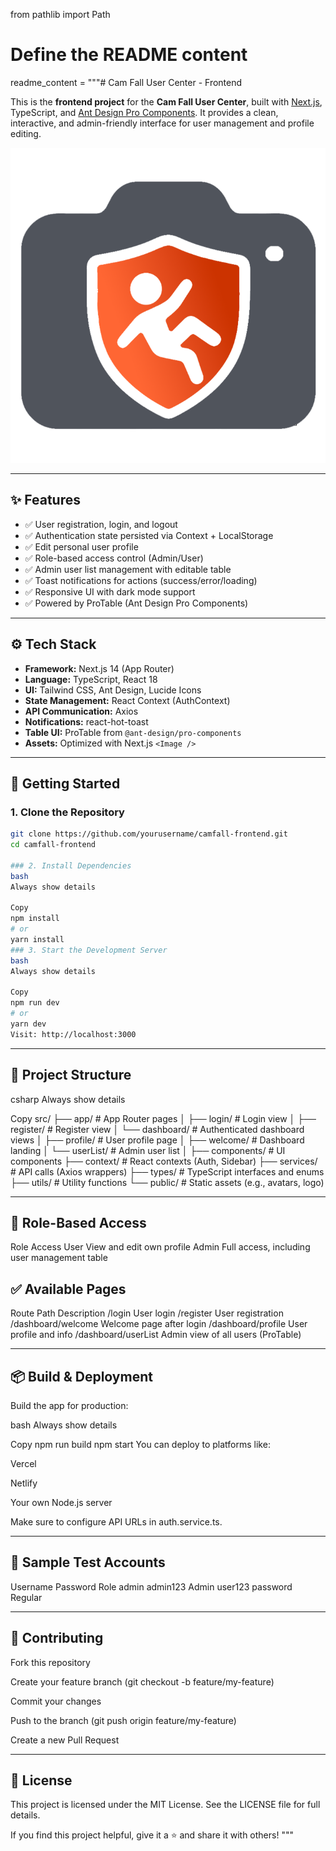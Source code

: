 from pathlib import Path

# Define the README content
readme_content = """# Cam Fall User Center - Frontend

This is the **frontend project** for the **Cam Fall User Center**, built with [Next.js](https://nextjs.org/), TypeScript, and [Ant Design Pro Components](https://procomponents.ant.design/). It provides a clean, interactive, and admin-friendly interface for user management and profile editing.

![Cam Fall Logo](./public/cam_fall.png)

---

## ✨ Features

- ✅ User registration, login, and logout  
- ✅ Authentication state persisted via Context + LocalStorage  
- ✅ Edit personal user profile  
- ✅ Role-based access control (Admin/User)  
- ✅ Admin user list management with editable table  
- ✅ Toast notifications for actions (success/error/loading)  
- ✅ Responsive UI with dark mode support  
- ✅ Powered by ProTable (Ant Design Pro Components)

---

## ⚙️ Tech Stack

- **Framework:** Next.js 14 (App Router)  
- **Language:** TypeScript, React 18  
- **UI:** Tailwind CSS, Ant Design, Lucide Icons  
- **State Management:** React Context (AuthContext)  
- **API Communication:** Axios  
- **Notifications:** react-hot-toast  
- **Table UI:** ProTable from `@ant-design/pro-components`  
- **Assets:** Optimized with Next.js `<Image />`  

---

## 🚀 Getting Started

### 1. Clone the Repository

```bash
git clone https://github.com/yourusername/camfall-frontend.git
cd camfall-frontend

### 2. Install Dependencies
bash
Always show details

Copy
npm install
# or
yarn install
### 3. Start the Development Server
bash
Always show details

Copy
npm run dev
# or
yarn dev
Visit: http://localhost:3000
```
---

## 📁 Project Structure
csharp
Always show details

Copy
src/
├── app/                # App Router pages
│   ├── login/          # Login view
│   ├── register/       # Register view
│   └── dashboard/      # Authenticated dashboard views
│       ├── profile/    # User profile page
│       ├── welcome/    # Dashboard landing
│       └── userList/   # Admin user list
│
├── components/         # UI components
├── context/            # React contexts (Auth, Sidebar)
├── services/           # API calls (Axios wrappers)
├── types/              # TypeScript interfaces and enums
├── utils/              # Utility functions
└── public/             # Static assets (e.g., avatars, logo)

---

## 🔐 Role-Based Access
Role	Access
User	View and edit own profile
Admin	Full access, including user management table

## ✅ Available Pages
Route Path	Description
/login	User login
/register	User registration
/dashboard/welcome	Welcome page after login
/dashboard/profile	User profile and info
/dashboard/userList	Admin view of all users (ProTable)

---

## 📦 Build & Deployment
Build the app for production:

bash
Always show details

Copy
npm run build
npm start
You can deploy to platforms like:

Vercel

Netlify

Your own Node.js server

Make sure to configure API URLs in auth.service.ts.

---

## 🧪 Sample Test Accounts
Username	Password	Role
admin	admin123	Admin
user123	password	Regular

---

## 🤝 Contributing
Fork this repository

Create your feature branch (git checkout -b feature/my-feature)

Commit your changes

Push to the branch (git push origin feature/my-feature)

Create a new Pull Request

---

## 📄 License
This project is licensed under the MIT License.
See the LICENSE file for full details.

If you find this project helpful, give it a ⭐ and share it with others!
"""
